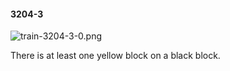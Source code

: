 #### 3204-3
![train-3204-3-0.png](https://github.com/lil-lab/nlvr/raw/master/nlvr/train/images/14/train-3204-3-0.png "train-3204-3-0.png")

There is at least one yellow block on a black block.